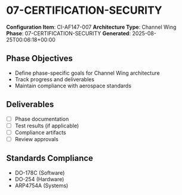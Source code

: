# 07-CERTIFICATION-SECURITY

**Configuration Item**: CI-AF147-007
**Architecture Type**: Channel Wing
**Phase**: 07-CERTIFICATION-SECURITY
**Generated**: 2025-08-25T00:06:18+00:00

## Phase Objectives
- Define phase-specific goals for Channel Wing architecture
- Track progress and deliverables
- Maintain compliance with aerospace standards

## Deliverables
- [ ] Phase documentation
- [ ] Test results (if applicable)
- [ ] Compliance artifacts
- [ ] Review approvals

## Standards Compliance
- DO-178C (Software)
- DO-254 (Hardware)
- ARP4754A (Systems)
